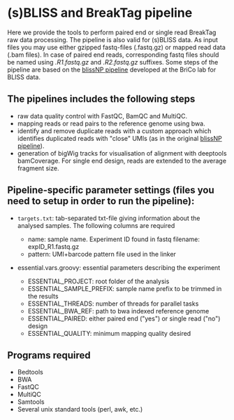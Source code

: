 # (s)BLISS and BreakTag pipeline
Here we provide the tools to perform paired end or single read BreakTag raw data processing. The pipeline is also valid for (s)BLISS data. As input files you may use either gzipped fastq-files (.fastq.gz) or mapped read data (.bam files). In case of paired end reads, corresponding fastq files should be named using *.R1.fastq.gz* and *.R2.fastq.gz* suffixes. 
Some steps of the pipeline are based on the [blissNP pipeline](https://github.com/BiCroLab/blissNP) developed at the BriCo lab for BLISS data.

## The pipelines includes the following steps
- raw data quality control with FastQC, BamQC and MultiQC.
- mapping reads or read pairs to the reference genome using bwa.
- identify and remove duplicate reads with a custom approach which identifies duplicated reads with "close" UMIs (as in the original [blissNP pipeline](https://github.com/BiCroLab/blissNP)).
- generation of bigWig tracks for visualisation of alignment with deeptools bamCoverage. For single end design, reads are extended to the average fragment size.

## Pipeline-specific parameter settings (files you need to setup in order to run the pipeline):
- `targets.txt`: tab-separated txt-file giving information about the analysed samples. The following columns are required
  - name: sample name. Experiment ID found in fastq filename: expID_R1.fastq.gz
  - pattern: UMI+barcode pattern file used in the linker

- essential.vars.groovy: essential parameters describing the experiment
  - ESSENTIAL_PROJECT: root folder of the analysis
  - ESSENTIAL_SAMPLE_PREFIX: sample name prefix to be trimmed in the results
  - ESSENTIAL_THREADS: number of threads for parallel tasks
  - ESSENTIAL_BWA_REF: path to bwa indexed reference genome
  - ESSENTIAL_PAIRED: either paired end ("yes") or single read ("no") design
  - ESSENTIAL_QUALITY: minimum mapping quality desired

## Programs required
- Bedtools
- BWA
- FastQC
- MultiQC
- Samtools
- Several unix standard tools (perl, awk, etc.)
